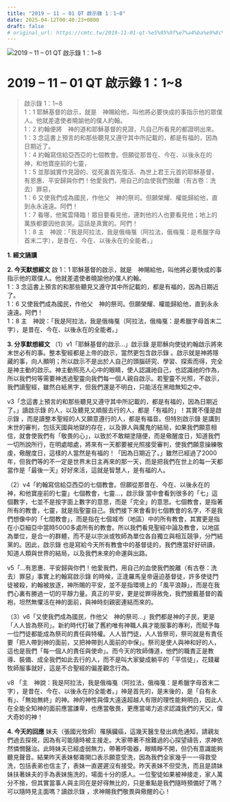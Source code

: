 ```yaml
---
title: "2019 – 11 – 01 QT 啟示錄 1：1~8"
date: 2025-04-12T00:40:23+0800
draft: false
# original_url: https://cmtc.tw/2019-11-01-qt-%e5%95%9f%e7%a4%ba%e9%8c%84-1%ef%bc%9a18
---
```


![2019 – 11 – 01 QT 啟示錄 1：1\~8](/images/qt.jpg   "2019 – 11 – 01 QT 啟示錄 1：1\~8")

# 2019 – 11 – 01 QT 啟示錄 1：1\~8

> 啟示錄 1：1\~8  
> 1：1 耶穌基督的啟示，就是　神賜給他，叫他將必要快成的事指示他的眾僕人。他就差遣使者曉諭他的僕人約翰。  
> 1：2 約翰便將　神的道和耶穌基督的見證，凡自己所看見的都證明出來。  
> 1：3 念這書上預言的和那些聽見又遵守其中所記載的，都是有福的，因為日期近了。  
> 1：4 約翰寫信給亞西亞的七個教會。但願從那昔在、今在、以後永在的　神，和他寶座前的七靈，  
> 1：5 並那誠實作見證的、從死裏首先復活、為世上君王元首的耶穌基督，有恩惠、平安歸與你們！他愛我們，用自己的血使我們脫離（有古卷：洗去）罪惡，  
> 1：6 又使我們成為國民，作他父　神的祭司。但願榮耀、權能歸給他，直到永永遠遠。阿們！  
> 1：7 看哪，他駕雲降臨！眾目要看見他，連刺他的人也要看見他；地上的萬族都要因他哀哭。這話是真實的。阿們！  
> 1：8 主　神說：「我是阿拉法，我是俄梅戛（阿拉法，俄梅戛：是希臘字母首末二字），是昔在、今在、以後永在的全能者。」

**1. 經文誦讀**

**2.  今天默想經文**
啟 1：1 耶穌基督的啟示，就是　神賜給他，叫他將必要快成的事指示他的眾僕人。他就差遣使者曉諭他的僕人約翰。  
1：3 念這書上預言的和那些聽見又遵守其中所記載的，都是有福的，因為日期近了。  
1：6 又使我們成為國民，作他父　神的祭司。但願榮耀、權能歸給他，直到永永遠遠。阿們！  
1：8 主　神說：「我是阿拉法，我是俄梅戛（阿拉法，俄梅戛：是希臘字母首末二字），是昔在、今在、以後永在的全能者。」

**3. 分享默想經文**
（1）v1「耶穌基督的啟示…」啟示錄 是耶穌向使徒約翰啟示將來末世必有的事。整本聖經都是上帝的啟示，當然更包含啟示錄 。啟示就是神將隱藏的事，向人顯明；所以啟示不是出於人自己的頭腦研究、學習、探索而得，完全是神主動的啟示。神主動照亮人心中的眼睛，使人認識祂自己，也認識祂的作為，所以我們何等需要神透過聖靈向我們每一個人親自啟示。若聖靈不光照，不啟示，我們讀聖經，雖然白紙黑字，但我們還是不明白，只能活在黑暗無知之中。

v3「念這書上預言的和那些聽見又遵守其中所記載的，都是有福的，因為日期近了。」讀啟示錄 的人，以及聽見又順服去行的人，都是「有福的」！其實不僅是啟示錄 ，而是讀整本聖經的人又願意遵行的人，都是有福音。但特別啟示錄 是講到末世的審判，包括天國與地獄的存在，以及罪人與魔鬼的結局，如果我們願意相信，就會使我們有「敬畏的心」，以致於不敢糊塗隨便，而是儆醒度日，知道我們一切所說所行，在明處暗處，將來有一天都要被光照接受審判，使我們願意操練敬虔，儆醒度日，這樣的人當然是有福的！「因為日期近了。」雖然已經過了2000年，但我們等的不一定是世界末日主再來的那一天，而是把我們在世上的每一天都當作是「最後一天」好好來活，這就是智慧人，是有福的人。

（2）v4「約翰寫信給亞西亞的七個教會。但願從那昔在、今在、以後永在的　神，和他寶座前的七靈」七個教會，七靈…，啟示錄 當中會看到很多的「七」這個數字，七並不是按字面上數字的意思，而是「完全」的意思。七個教會，是指著所有的教會，七靈，就是指聖靈自己。我們接下來會看到七個教會的名字，不是我們想像中的「七間教會」，而是指在七個城市（地區）中的所有教會，其實更是指在小亞細亞中當時5000多處所有的教會。所以我們看見聖經中論及教會，以地區為單位，是合一的群體，而不是以宗派或牧師為單位各自獨立與相互競爭，分門結黨的。因此，啟示錄 也是寫給今天所有教會中的基督徒的，我們應當好好研讀，知道人類與世界的結局，以及我們未來的命運與出路。

v5「…有恩惠、平安歸與你們！他愛我們，用自己的血使我們脫離（有古卷：洗去）罪惡」事實上約翰寫啟示錄 的時候，正逢羅馬皇帝逼迫基督徒，許多使徒門徒被殺，約翰被放逐，神所賜的平安，並不是指環境上的「風平浪靜」，而是在我們心裏有勝過一切的平靜力量。真正的平安，更是從罪得赦免，我們披戴基督的義袍，坦然無懼活在神的面前，與神時刻親密連結而來的。

（3）v6「又使我們成為國民，作他父　神的祭司…」我們都是神的子民，更是「人人皆為祭司」。新約時代打破了舊約唯有神職人員才能服事的專利，而賦予每一位門徒都能成為祭司的責任與特權。人人皆門徒，人人皆祭司，祭司就是有責任要「把人帶到神的面前，又把神帶到人面前的中保」。祭司是使人與神和好的人，這也是我們「每一個人的責任與使命」。而今天的牧師傳道，他們的職責正是教導、裝備、成全我們如此去行的人，而不是叫大家變成躺平的「平信徒」，花錢雇牧師服事就好，這是不合聖經的偏差觀念行為。

v8 「主　神說：我是阿拉法，我是俄梅戛（阿拉法，俄梅戛：是希臘字母首末二字），是昔在、今在、以後永在的全能者。」神是首先的，是末後的，是「自有永有」、「無始無終」的神。神的神性與偉大遠遠超越人有限的理性能夠明白，因此人在全能全知神的面前應當謙卑，也應當敬畏，更應當竭力追求認識我們的天父，偉大奇妙的神！

**4. 今天的回應**
妹夫（張國光牧師）罹胰臟癌，這幾天醫生發出病危通知，請親友們過去探視，因為有可能隨時被主接走。大家帶著不捨難過的心探望禱告，求神依然憐憫醫治。此時妹夫已經虛弱無力，帶著呼吸器，眼睛睜不開，但仍有意識能夠聽見聲音。結果昨天表妹郁崙開口表示願意受洗，因為我們全家幾乎一一得救受洗，包括表弟也信主了，表妹一直遲遲沒有接受。昨天表妹不但受洗，而且是請妹妹扶著妹夫的手為表妹施洗的，場面十分的感人。一位聖徒如果被神接走，家人萬分不捨，但其實當事人與主同在是好得無比的，只是重點是我們隨時預備好了嗎？可以隨時見主面嗎？讀啟示錄 ，求神賜我們敬畏與儆醒的心！
